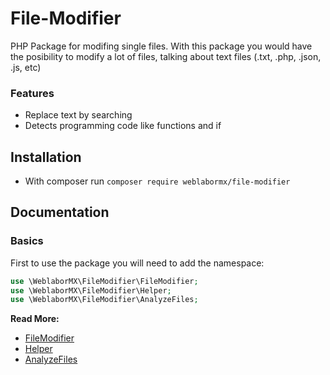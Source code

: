 File-Modifier
======

PHP Package for modifing single files. With this package you would have the posibility to modify a lot of files, talking about text files (.txt, .php, .json, .js, etc)

### Features
- Replace text by searching
- Detects programming code like functions and if

## Installation
- With composer run `composer require weblabormx/file-modifier` 

## Documentation

### Basics
First to use the package you will need to add the namespace:
```php
use \WeblaborMX\FileModifier\FileModifier;
use \WeblaborMX\FileModifier\Helper;
use \WeblaborMX\FileModifier\AnalyzeFiles;
```
**Read More:**
- [FileModifier](FileModifier.md)
- [Helper](Helper.md)
- [AnalyzeFiles](AnalyzeFiles.md)